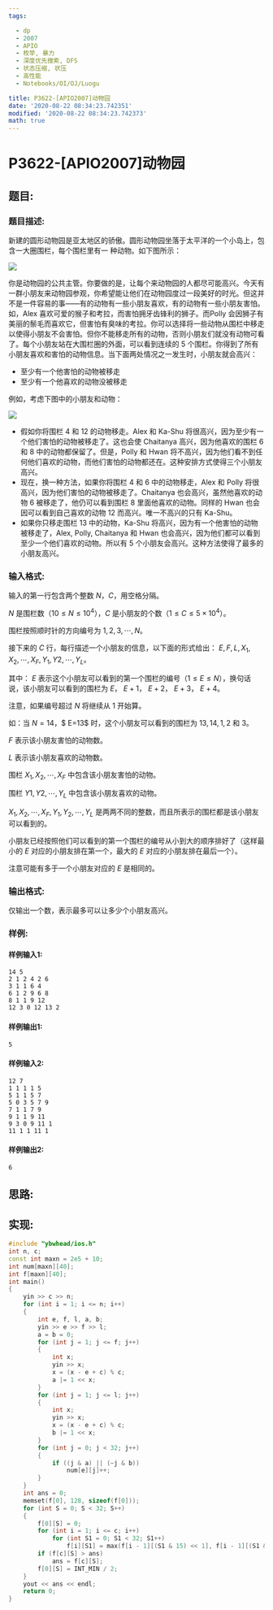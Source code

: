 ```yaml
---
tags: 

  - dp
  - 2007
  - APIO
  - 枚举, 暴力
  - 深度优先搜索, DFS
  - 状态压缩, 状压
  - 高性能
  - Notebooks/OI/OJ/Luogu

title: P3622-[APIO2007]动物园
date: '2020-08-22 08:34:23.742351'
modified: '2020-08-22 08:34:23.742373'
math: true
---
```


# P3622-[APIO2007]动物园

## 题目:

### 题目描述:
新建的圆形动物园是亚太地区的骄傲。圆形动物园坐落于太平洋的一个小岛上，包含一大圈围栏，每个围栏里有一
种动物。如下图所示：

![](https://cdn.luogu.com.cn/upload/image_hosting/8pr43p86.png)

你是动物园的公共主管。你要做的是，让每个来动物园的人都尽可能高兴。今天有一群小朋友来动物园参观，你希望能让他们在动物园度过一段美好的时光。但这并不是一件容易的事——有的动物有一些小朋友喜欢，有的动物有一些小朋友害怕。如，Alex 喜欢可爱的猴子和考拉，而害怕拥牙齿锋利的狮子。而Polly 会因狮子有美丽的鬃毛而喜欢它，但害怕有臭味的考拉。你可以选择将一些动物从围栏中移走以使得小朋友不会害怕。但你不能移走所有的动物，否则小朋友们就没有动物可看了。每个小朋友站在大围栏圈的外面，可以看到连续的 $5$ 个围栏。你得到了所有小朋友喜欢和害怕的动物信息。当下面两处情况之一发生时，小朋友就会高兴：

- 至少有一个他害怕的动物被移走
- 至少有一个他喜欢的动物没被移走

例如，考虑下图中的小朋友和动物：

![](https://cdn.luogu.com.cn/upload/image_hosting/n69iqfv6.png)

- 假如你将围栏 $4$ 和 $12$ 的动物移走。Alex 和 Ka-Shu 将很高兴，因为至少有一个他们害怕的动物被移走了。这也会使 Chaitanya 高兴，因为他喜欢的围栏  $6$ 和 $8$ 中的动物都保留了。但是，Polly 和 Hwan 将不高兴，因为他们看不到任何他们喜欢的动物，而他们害怕的动物都还在。这种安排方式使得三个小朋友高兴。
- 现在，换一种方法，如果你将围栏 $4$ 和 $6$ 中的动物移走，Alex 和 Polly 将很高兴，因为他们害怕的动物被移走了。Chaitanya 也会高兴，虽然他喜欢的动物 $6$ 被移走了，他仍可以看到围栏 $8$ 里面他喜欢的动物。同样的 Hwan 也会因可以看到自己喜欢的动物 $12$ 而高兴。唯一不高兴的只有 Ka-Shu。
- 如果你只移走围栏 $13$ 中的动物，Ka-Shu 将高兴，因为有一个他害怕的动物被移走了，Alex, Polly, Chaitanya 和 Hwan 也会高兴，因为他们都可以看到至少一个他们喜欢的动物。所以有 $5$ 个小朋友会高兴。这种方法使得了最多的小朋友高兴。

### 输入格式:

输入的第一行包含两个整数 $N$，$C$，用空格分隔。

$N$ 是围栏数（$10 \le N \le 10^4$），$C$ 是小朋友的个数（$1 \le C \le 5\times 10^4$）。

围栏按照顺时针的方向编号为 $1, 2, 3, \cdots, N$。

接下来的 $C$ 行，每行描述一个小朋友的信息，以下面的形式给出： $E, F, L , X_1, X_2 , \cdots , X_F , Y_1 , Y2 , \cdots , Y_L$。 

其中： $E$ 表示这个小朋友可以看到的第一个围栏的编号（$1 \le E \le N$），换句话说，该小朋友可以看到的围栏为 $E$， $E+1$， $E+2$， $E+3$， $E+4$。

注意，如果编号超过 $N$ 将继续从 $1$ 开始算。

如：当 $N=14$，$ E=13$ 时，这个小朋友可以看到的围栏为 $13, 14, 1, 2$ 和 $3$。

$F$ 表示该小朋友害怕的动物数。

$L$ 表示该小朋友喜欢的动物数。

围栏 $X_1, X_2, \cdots, X_F$ 中包含该小朋友害怕的动物。

围栏 $Y1, Y2, \cdots, Y_L$ 中包含该小朋友喜欢的动物。 

$X_1, X_2, \cdots, X_F, Y_1, Y_2, \cdots, Y_L$ 是两两不同的整数，而且所表示的围栏都是该小朋友可以看到的。

小朋友已经按照他们可以看到的第一个围栏的编号从小到大的顺序排好了（这样最小的 $E$ 对应的小朋友排在第一个，最大的 $E$ 对应的小朋友排在最后一个）。

注意可能有多于一个小朋友对应的 $E$ 是相同的。

### 输出格式:

仅输出一个数，表示最多可以让多少个小朋友高兴。

### 样例:

#### 样例输入1:

``` 
14 5 
2 1 2 4 2 6 
3 1 1 6 4 
6 1 2 9 6 8
8 1 1 9 12 
12 3 0 12 13 2 
```

#### 样例输出1:

``` 
5
```

#### 样例输入2:

``` 
12 7 
1 1 1 1 5 
5 1 1 5 7 
5 0 3 5 7 9 
7 1 1 7 9 
9 1 1 9 11 
9 3 0 9 11 1
11 1 1 11 1
```

#### 样例输出2:

``` 
6
```

## 思路:

## 实现:

``` cpp
#include "ybwhead/ios.h"
int n, c;
const int maxn = 2e5 + 10;
int num[maxn][40];
int f[maxn][40];
int main()
{
    yin >> c >> n;
    for (int i = 1; i <= n; i++)
    {
        int e, f, l, a, b;
        yin >> e >> f >> l;
        a = b = 0;
        for (int j = 1; j <= f; j++)
        {
            int x;
            yin >> x;
            x = (x - e + c) % c;
            a |= 1 << x;
        }
        for (int j = 1; j <= l; j++)
        {
            int x;
            yin >> x;
            x = (x - e + c) % c;
            b |= 1 << x;
        }
        for (int j = 0; j < 32; j++)
        {
            if ((j & a) || (~j & b))
                num[e][j]++;
        }
    }
    int ans = 0;
    memset(f[0], 128, sizeof(f[0]));
    for (int S = 0; S < 32; S++)
    {
        f[0][S] = 0;
        for (int i = 1; i <= c; i++)
            for (int S1 = 0; S1 < 32; S1++)
                f[i][S1] = max(f[i - 1][(S1 & 15) << 1], f[i - 1][(S1 & 15) << 1 | 1]) + num[i][S1];
        if (f[c][S] > ans)
            ans = f[c][S];
        f[0][S] = INT_MIN / 2;
    }
    yout << ans << endl;
    return 0;
}
```
